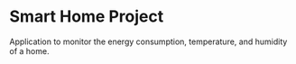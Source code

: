 # Smart Home Project
Application to monitor the energy consumption, temperature, and humidity of a home.
